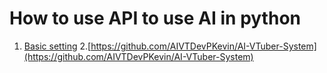# How to use API to use AI in python
1. [Basic setting](https://github.com/moesmufti/xai_grok_sdk)
2.[https://github.com/AIVTDevPKevin/AI-VTuber-System](https://github.com/AIVTDevPKevin/AI-VTuber-System)